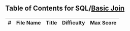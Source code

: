 ## Table of Contents for SQL/[Basic Join](https://www.hackerrank.com/domains/sql?filters%5Bsubdomains%5D%5B%5D=join)

| #  | File Name                                            | Title                              | Difficulty | Max Score |
| -- | ---------------------------------------------------- | ---------------------------------- | ---------- | --------- |
